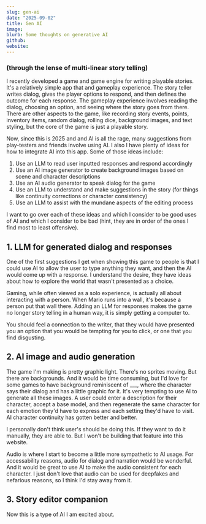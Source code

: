 ```yaml
---
slug: gen-ai
date: "2025-09-02"
title: Gen AI
image: 
blurb: Some thoughts on generative AI
github:
website:
---
```


### (through the lense of multi-linear story telling)

I recently developed a game and game engine for writing playable stories. It's a relatively simple app that and gameplay experience. The story teller writes dialog, gives the player options to respond, and then defines the outcome for each response. The gameplay experience involves reading the dialog, choosing an option, and seeing where the story goes from there. There are other aspects to the game, like recording story events, points, inventory items, random dialog, rolling dice, background images, and text styling, but the core of the game is just a playable story. 

Now, since this is 2025 and and AI is all the rage, many suggestions from play-testers and friends involve using AI. I also I have plenty of ideas for how to integrate AI into this app. Some of those ideas include:
1. Use an LLM to read user inputted responses and respond accordingly
2. Use an AI image generator to create background images based on scene and character descriptions
3. Use an AI audio generator to speak dialog for the game
4. Use an LLM to understand and make suggestions in the story (for things like continuity corrections or character consistency)
5. Use an LLM to assist with the mundane aspects of the editing process

I want to go over each of these ideas and which I consider to be good uses of AI and which I consider to be bad (hint, they are in order of the ones I find most to least offensive).

## 1. LLM for generated dialog and responses

One of the first suggestions I get when showing this game to people is that I could use AI to allow the user to type anything they want, and then the AI would come up with a response. I understand the desire, they have ideas about how to explore the world that wasn't presented as a choice.

Gaming, while often viewed as a solo experience, is actually all about interacting with a person. When Mario runs into a wall, it's because a person put that wall there. Adding an LLM for responses makes the game no longer story telling in a human way, it is simply getting a computer to.

You should feel a connection to the writer, that they would have presented you an option that you would be tempting for you to click, or one that you find disgusting.

## 2. AI image and audio generation

The game I'm making is pretty graphic light. There's no sprites moving. But there are backgrounds. And it would be time consuming, but I'd love for some games to have background reminiscent of ___, where the character says their dialog and has a little graphic for it. It's very tempting to use AI to generate all these images. A user could enter a description for their character, accept a base model, and then regenerate the same character for each emotion they'd have to express and each setting they'd have to visit. AI character continuity has gotten better and better.

I personally don't think user's should be doing this. If they want to do it manually, they are able to. But I won't be building that feature into this website.

Audio is where I start to become a little more sympathetic to AI usage. For accessability reasons, audio for dialog and narration would be wonderful. And it would be great to use AI to make the audio consistent for each character. I just don't love that audio can be used for deepfakes and nefarious reasons, so I think I'd stay away from it.

## 3. Story editor companion

Now this is a type of AI I am excited about. 